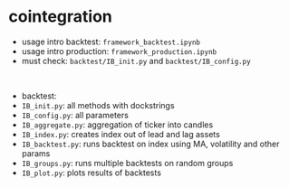 # cointegration

- usage intro backtest: `framework_backtest.ipynb`
- usage intro production: `framework_production.ipynb`
- must check:  `backtest/IB_init.py` and `backtest/IB_config.py`

$~$
- backtest:
- `IB_init.py`:   all methods with dockstrings
- `IB_config.py`: all parameters
- `IB_aggregate.py`: aggregation of ticker into candles
- `IB_index.py`:     creates index out of lead and lag assets
- `IB_backtest.py`:  runs backtest on index using MA, volatility and other params
- `IB_groups.py`:    runs multiple backtests on random groups
- `IB_plot.py`:      plots results of backtests